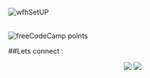 

![wfhSetUP](https://user-images.githubusercontent.com/31225066/149370439-53f3124a-cdc7-4267-a4e9-67b6080d5dd0.jpeg)



<br />

<img alt="freeCodeCamp points" src="https://img.shields.io/freecodecamp/points/iamabhi5hek?label=FreeCodeCamp">


##Lets connect : 
<div align="center">
  
[<img src="https://img.shields.io/badge/iamabhi5hek%20-%230077B5.svg?&style=for-the-badge&logo=linkedin&logoColor=white"/>](https://www.linkedin.com/in/iamabhi5hek/)
[<img src="https://img.shields.io/badge/iamabhi5hek%20-%23E4405F.svg?&style=for-the-badge&logo=Instagram&logoColor=white"/>](https://www.instagram.com/i.am.abhi5hek/)
 
</div> 



  

